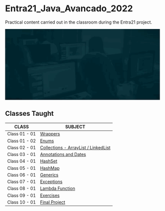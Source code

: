 # Entra21_Java_Avancado_2022
Practical content carried out in the classroom during the Entra21 project.

![Gif Entra21](./gif/entra21.gif)

## Classes Taught

| CLASS | SUBJECT |
|------|---------|
|Class 01 - 01|[Wrappers](./JavaAcancado/src/br/com/entra21/java/avancado/aula01/wrappers/README.md)|
|Class 01 - 02|[Enums](./JavaAcancado/src/br/com/entra21/java/avancado/aula01/enuns/README.md)|
|Class 02 - 01|[Collections - ArrayList / LinkedList](./JavaAcancado/src/br/com/entra21/java/avancado/aula02/README.md)|
|Class 03 - 01|[Annotations and Dates](./JavaAcancado/src/br/com/entra21/java/avancado/aula03/README.md)|
|Class 04 - 01|[HashSet](./JavaAcancado/src/br/com/entra21/java/avancado/aula04/README.md)|
|Class 05 - 01|[HashMap](./JavaAcancado/src/br/com/entra21/java/avancado/aula05/README.md)|
|Class 06 - 01|[Generics](./JavaAcancado/src/br/com/entra21/java/avancado/aula06/README.md)|
|Class 07 - 01|[Exceptions](./JavaAcancado/src/br/com/entra21/java/avancado/aula07/README.md)|
|Class 08 - 01|[Lambda Function](./JavaAcancado/src/br/com/entra21/java/avancado/aula08/README.md)|
|Class 09 - 01|[Exercises](./JavaAcancado/src/br/com/entra21/java/avancado/aula09)|
|Class 10 - 01|[Final Project](https://github.com/seiler-emerson/Entra21_Project_EMR_2022)|